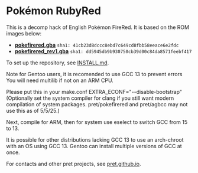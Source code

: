 # Pokémon RubyRed

This is a decomp hack of English Pokémon FireRed.
It is based on the ROM images below:

* [**pokefirered.gba**](https://datomatic.no-intro.org/?page=show_record&s=23&n=1616) `sha1: 41cb23d8dccc8ebd7c649cd8fbb58eeace6e2fdc`
* [**pokefirered_rev1.gba**](https://datomatic.no-intro.org/?page=show_record&s=23&n=1672) `sha1: dd5945db9b930750cb39d00c84da8571feebf417`

To set up the repository, see [INSTALL.md](INSTALL.md).

Note for Gentoo users, it is recomended to use GCC 13 to prevent errors
You will need multilib if not on an ARM CPU.

Please put this in your make.conf
EXTRA_ECONF="--disable-bootstrap"
(Optionally set the system compiler for clang if you still want modern compilation of system packages. pret/pokefirered and pret/agbcc may not use this as of 5/5/25.)

Next, compile for ARM, then for system
use eselect to switch GCC from 15 to 13.

It is possible for other distributions lacking GCC 13 to use an arch-chroot with an OS using GCC 13. Gentoo can install multiple versions of GCC at once.

For contacts and other pret projects, see [pret.github.io](https://pret.github.io/).